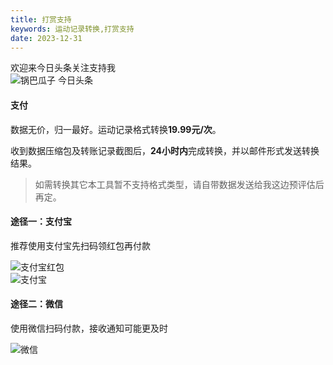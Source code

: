 ```yaml
---
title: 打赏支持
keywords: 运动记录转换,打赏支持
date: 2023-12-31
---
```


<div class="toutiao-box">
    <div class="toutiao-des">欢迎来<span class="highlight">今日头条</span>关注支持我</div>
    <img class="toutiao" src="/qrcode.png" title="锅巴瓜子 今日头条" alt="锅巴瓜子 今日头条" style="max-width: 300px;">
</div>

#### 支付
数据无价，归一最好。运动记录格式转换**19.99元/次**。

收到数据压缩包及转账记录截图后，**24小时内**完成转换，并以邮件形式发送转换结果。

> 如需转换其它本工具暂不支持格式类型，请自带数据发送给我这边预评估后再定。

#### 途径一：支付宝
推荐使用支付宝先扫码领红包再付款

<div class="img-box">
    <img class="zfb" src="/alipay_hongbao.jpg" title="支付宝红包" alt="支付宝红包" style="max-width: 300px;">
</div>

<div class="img-box">
    <img class="zfb" src="/alipay.png" title="支付宝" alt="支付宝" style="max-width: 300px;">
</div>

#### 途径二：微信
使用微信扫码付款，接收通知可能更及时

<div class="img-box">
    <img class="zfb" src="/wechat.jpg" title="微信" alt="微信" style="max-width: 300px;">
</div>

